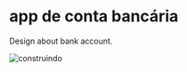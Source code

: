 # app de conta bancária
Design about bank account.



![construindo](https://img.shields.io/badge/status-desenvolvendo-orange)

